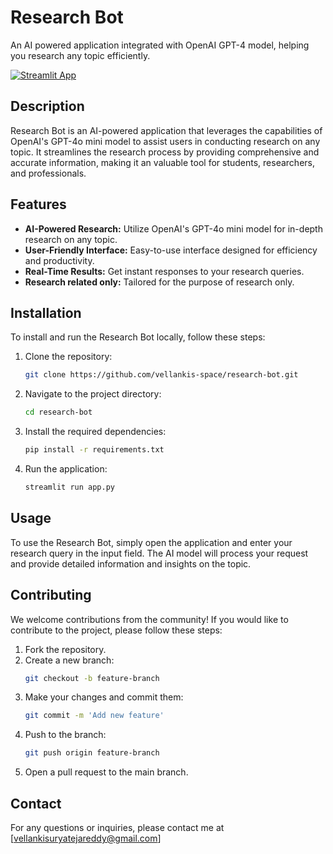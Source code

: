 # Research Bot

An AI powered application integrated with OpenAI GPT-4 model, helping you research any topic efficiently.

[![Streamlit App](https://img.shields.io/badge/Streamlit-App-green)](https://research-bot-0.streamlit.app)

## Description

Research Bot is an AI-powered application that leverages the capabilities of OpenAI's GPT-4o mini model to assist users in conducting research on any topic. It streamlines the research process by providing comprehensive and accurate information, making it an valuable tool for students, researchers, and professionals.

## Features

- **AI-Powered Research:** Utilize OpenAI's GPT-4o mini model for in-depth research on any topic.
- **User-Friendly Interface:** Easy-to-use interface designed for efficiency and productivity.
- **Real-Time Results:** Get instant responses to your research queries.
- **Research related only:** Tailored for the purpose of research only.

## Installation

To install and run the Research Bot locally, follow these steps:

1. Clone the repository:
   ```bash
   git clone https://github.com/vellankis-space/research-bot.git
   ```
2. Navigate to the project directory:
   ```bash
   cd research-bot
   ```
3. Install the required dependencies:
   ```bash
   pip install -r requirements.txt
   ```
4. Run the application:
   ```bash
   streamlit run app.py
   ```

## Usage

To use the Research Bot, simply open the application and enter your research query in the input field. The AI model will process your request and provide detailed information and insights on the topic.

## Contributing

We welcome contributions from the community! If you would like to contribute to the project, please follow these steps:

1. Fork the repository.
2. Create a new branch:
   ```bash
   git checkout -b feature-branch
   ```
3. Make your changes and commit them:
   ```bash
   git commit -m 'Add new feature'
   ```
4. Push to the branch:
   ```bash
   git push origin feature-branch
   ```
5. Open a pull request to the main branch.

## Contact

For any questions or inquiries, please contact me at [vellankisuryatejareddy@gmail.com]
